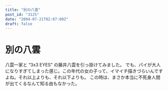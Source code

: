 ```yaml
---
title: "別の八雲"
post_id: "3125"
date: "2004-07-21T02:07:00Z"
draft: false
---
```


# 別の八雲

八雲一家と “3x3 EYES” の藤井八雲を引っ掛けてみました。 でも、パイが大人になりすぎてしまった感じ。この年代の女の子って、イマイチ描きづらいんですよね。それ以上よりも、それ以下よりも。 この時は、まさか本当に不死身人間が出てくるなんて知る由もなかった。
